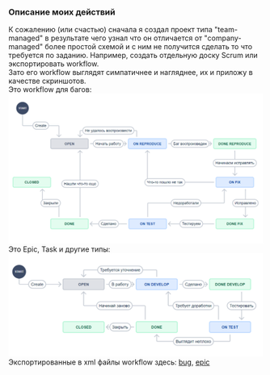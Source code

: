 ### Описание моих действий  
К сожалению (или счастью) сначала я создал проект типа "team-managed" в результате чего узнал что он отличается от "company-managed" более простой схемой и с ним не получится сделать то что требуется по заданию. Например, создать отдельную доску Scrum или экспортировать workflow.  
Зато его workflow выглядят симпатичнее и нагляднее, их и приложу в качестве скриншотов.  
Это workflow для багов:  
![bug](img/bug.png)  
Это Epic, Task и другие типы:  
![epic](img/epic.png)  
Экспортированные в xml файлы workflow здесь: [bug](workflows/Bug.xml), [epic](workflows/Epic.xml)  
